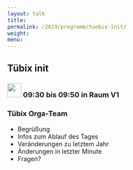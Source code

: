 ```yaml
---
layout: talk
title:
permalink: /2019/programm/tuebix-init/
weight:
menu:
---
```

## Tübix init

### <img height = "32" src="../../../images/talk2.svg"> 09:30 bis 09:50 in Raum V1

### Tübix Orga-Team

- Begrüßung
- Infos zum Ablauf des Tages
- Veränderungen zu letztem Jahr
- Änderungen in letzter Minute
- Fragen?

